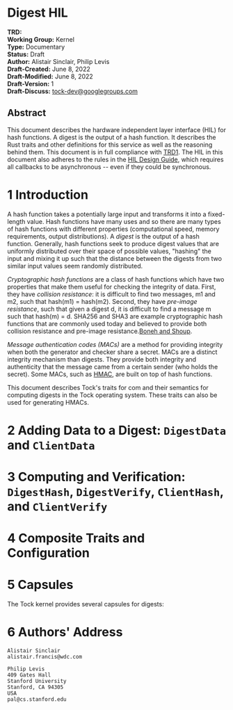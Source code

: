 Digest HIL
========================================

**TRD:** <br/>
**Working Group:** Kernel<br/>
**Type:** Documentary<br/>
**Status:** Draft <br/>
**Author:** Alistair Sinclair, Philip Levis <br/>
**Draft-Created:** June 8, 2022<br/>
**Draft-Modified:** June 8, 2022<br/>
**Draft-Version:** 1<br/>
**Draft-Discuss:** tock-dev@googlegroups.com</br>

Abstract
-------------------------------

This document describes the hardware independent layer interface (HIL)
for hash functions. A digest is the output of a hash function. It
describes the Rust traits and other definitions for this service as
well as the reasoning behind them. This document is in full compliance
with [TRD1](./trd1-trds.md). The HIL in this document also adheres to
the rules in the [HIL Design Guide](./trd-hil-design.md), which
requires all callbacks to be asynchronous -- even if they could be
synchronous.


1 Introduction
===============================

A hash function takes a potentially large input and transforms it into
a fixed-length value. Hash functions have many uses and so there are
many types of hash functions with different properties (computational
speed, memory requirements, output distributions). A *digest* is the
output of a hash function. Generally, hash functions seek to produce
digest values that are uniformly distributed over their space of
possible values, "hashing" the input and mixing it up such that the
distance between the digests from two similar input values seem
randomly distributed.

*Cryptographic hash functions* are a class of hash functions which
have two properties that make them useful for checking the integrity
of data. First, they have *collision resistance*: it is difficult to find
two messages, m1 and m2, such that hash(m1) = hash(m2). Second, they
have *pre-image resistance*, such that given a digest d, it is difficult
to find a message m such that hash(m) = d. SHA256 and SHA3 are
example cryptographic hash functions that are commonly used today
and believed to provide both collision resistance and pre-image
resistance.[Boneh and Shoup](https://toc.cryptobook.us/).

*Message authentication codes (MACs)* are a method for providing
integrity when both the generator and checker share a secret. MACs are
a distinct integrity mechanism than digests. They provide both
integrity and authenticity that the message came from a certain sender
(who holds the secret). Some MACs, such as
[HMAC](https://en.wikipedia.org/wiki/HMAC), are built on top of hash
functions.

This document describes Tock's traits for com and their semantics for
computing digests in the Tock operating system. These traits can also be
used for generating HMACs.


2 Adding Data to a Digest: `DigestData` and `ClientData`
===============================


3 Computing and Verification: `DigestHash`, `DigestVerify`, `ClientHash`, and `ClientVerify`
===============================

4 Composite Traits and Configuration
===============================

5 Capsules
===============================

The Tock kernel provides several capsules for digests:


6 Authors' Address
=================================

    Alistair Sinclair
    alistair.francis@wdc.com

    Philip Levis
    409 Gates Hall
    Stanford University
    Stanford, CA 94305
    USA
    pal@cs.stanford.edu
